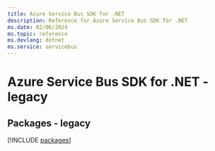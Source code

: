 ```yaml
---
title: Azure Service Bus SDK for .NET
description: Reference for Azure Service Bus SDK for .NET
ms.date: 02/06/2024
ms.topic: reference
ms.devlang: dotnet
ms.service: servicebus
---
```

# Azure Service Bus SDK for .NET - legacy
## Packages - legacy
[!INCLUDE [packages](service-bus-index.md)]